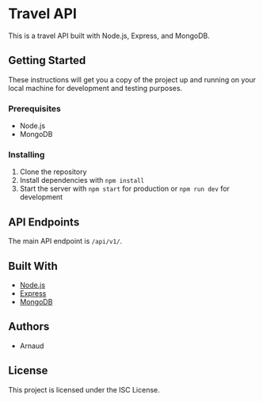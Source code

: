 # Travel API

This is a travel API built with Node.js, Express, and MongoDB.

## Getting Started

These instructions will get you a copy of the project up and running on your local machine for development and testing purposes.

### Prerequisites

-   Node.js
-   MongoDB

### Installing

1. Clone the repository
2. Install dependencies with `npm install`
3. Start the server with `npm start` for production or `npm run dev` for development

## API Endpoints

The main API endpoint is `/api/v1/`.

## Built With

-   [Node.js](https://nodejs.org/)
-   [Express](https://expressjs.com/)
-   [MongoDB](https://www.mongodb.com/)

## Authors

-   Arnaud

## License

This project is licensed under the ISC License.
